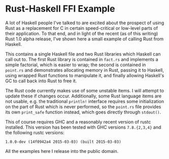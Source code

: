 # Rust-Haskell FFI Example

A lot of Haskell people I've talked to are excited about the prospect of
using Rust as a replacement for C in certain speed-critical or low-level
parts of their application. To that end, and in light of the recent
(as of this writing) Rust 1.0 alpha release, I've shown here a small
example of calling Rust from Haskell.

This contains a single Haskell file and two Rust libraries which Haskell
can call out to.
The first Rust library is contained in `fact.rs` and implements a simple
factorial, which is easier to wrap; the second is contained in `point.rs`
and demonstrates allocating memory in Rust, passing it to Haskell, using
wrapped Rust functions to manipulate it, and finally allowing Haskell's
GC to call back into Rust to free it.

The Rust code  currently makes use of some unstable items. I will attempt
to update these if changes occur. Additionally, some Rust language items
are not usable, e.g. the traditional `println!` interface requires some
initialization on the part of Rust which is never performed, so the
`point.rs` file provides its own `print_safe` function instead, which
goes directly through `stdout()`.

This of course requires GHC and a reasonably recent version of rustc
installed. This version has been tested with GHC versions `7.8.{2,3,4}`
and the following rustc versions:

    1.0.0-dev (14f0942a4 2015-03-03) (built 2015-03-03)

All the examples here I release into the public domain.
